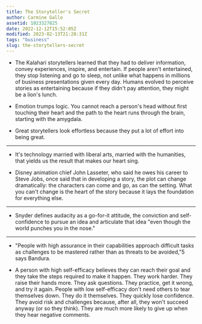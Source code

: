 ```yaml
---
title: The Storyteller's Secret
author: Carmine Gallo
assetid: 1023327825
date: 2022-12-12T15:52:05Z
modified: 2023-02-13T21:28:31Z
tags: "business"
slug: the-storytellers-secret
---
```


*  The Kalahari storytellers learned that they had to deliver information, convey experiences, inspire, and entertain. If people aren't entertained, they stop listening and go to sleep, not unlike what happens in millions of business presentations given every day. Humans evolved to perceive stories as entertaining because if they didn't pay attention, they might be a lion's lunch.

*  Emotion trumps logic. You cannot reach a person's head without first touching their heart and the path to the heart runs through the brain, starting with the amygdala.

*  Great storytellers look effortless because they put a lot of effort into being great.

---

*  It's technology married with liberal arts, married with the humanities, that yields us the result that makes our heart sing.

*  Disney animation chief John Lasseter, who said he owes his career to Steve Jobs, once said that in developing a story, the plot can change dramatically: the characters can come and go, as can the setting. What you can't change is the heart of the story because it lays the foundation for everything else.

---

*  Snyder defines audacity as a go-for-it attitude, the conviction and self-confidence to pursue an idea and articulate that idea "even though the world punches you in the nose."

---

*  "People with high assurance in their capabilities approach difficult tasks as challenges to be mastered rather than as threats to be avoided,"5 says Bandura.

*  A person with high self-efficacy believes they can reach their goal and they take the steps required to make it happen. They work harder. They raise their hands more. They ask questions. They practice, get it wrong, and try it again. People with low self-efficacy don't need others to tear themselves down. They do it themselves. They quickly lose confidence. They avoid risk and challenges because, after all, they won't succeed anyway (or so they think). They are much more likely to give up when they hear negative comments.

